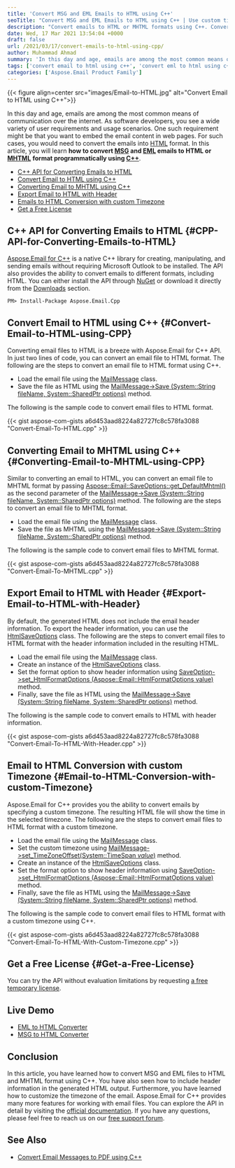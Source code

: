 ```yaml
---
title: 'Convert MSG and EML Emails to HTML using C++'
seoTitle: "Convert MSG and EML Emails to HTML using C++ | Use custom timezone"
description: "Convert emails to HTML or MHTML formats using C++. Convert MSG or EML files to HTML or MHTML format withing your C++ applications."
date: Wed, 17 Mar 2021 13:54:04 +0000
draft: false
url: /2021/03/17/convert-emails-to-html-using-cpp/
author: Muhammad Ahmad
summary: 'In this day and age, emails are among the most common means of communication over the internet. As software developers, you see a wide variety of user requirements and usage scenarios. One such requirement might be that you want to embed the email content in web pages. For such cases, you would need to convert the emails into [HTML][1] format. In this article, you will learn **how to convert [MSG][2] and [EML][3] emails to HTML or [MHTML][4]** **format programmatically using C++**.'
tags: ['convert email to html using c++', 'convert eml to html using c++', 'convert msg to html using c++']
categories: ['Aspose.Email Product Family']
---
```




{{< figure align=center src="images/Email-to-HTML.jpg" alt="Convert Email to HTML using C++">}}


In this day and age, emails are among the most common means of communication over the internet. As software developers, you see a wide variety of user requirements and usage scenarios. One such requirement might be that you want to embed the email content in web pages. For such cases, you would need to convert the emails into [HTML][5] format. In this article, you will learn **how to convert [MSG][6] and [EML][7] emails to HTML or [MHTML][8]** **format programmatically using [C++][9]**.

*   [C++ API for Converting Emails to HTML][10]
*   [Convert Email to HTML using C++][11]
*   [Converting Email to MHTML using C++][12]
*   [Export Email to HTML with Header][13]
*   [Emails to HTML Conversion with custom Timezone][14]
*   [Get a Free License][15]

## C++ API for Converting Emails to HTML {#CPP-API-for-Converting-Emails-to-HTML}

[Aspose.Email for C++][16] is a native C++ library for creating, manipulating, and sending emails without requiring Microsoft Outlook to be installed. The API also provides the ability to convert emails to different formats, including HTML. You can either install the API through [NuGet][17] or download it directly from the [Downloads][18] section.

```
PM> Install-Package Aspose.Email.Cpp
```

## Convert Email to HTML using C++ {#Convert-Email-to-HTML-using-CPP}

Converting email files to HTML is a breeze with Aspose.Email for C++ API. In just two lines of code, you can convert an email file to HTML format. The following are the steps to convert an email file to HTML format using C++.

*   Load the email file using the [MailMessage][19] class.
*   Save the file as HTML using the [MailMessage->Save (System::String fileName, System::SharedPtr<SaveOptions> options)][20] method.

The following is the sample code to convert email files to HTML format.

{{< gist aspose-com-gists a6d453aad8224a82727fc8c578fa3088 "Convert-Email-To-HTML.cpp" >}}

## Converting Email to MHTML using C++ {#Converting-Email-to-MHTML-using-CPP}

Similar to converting an email to HTML, you can convert an email file to MHTML format by passing [Aspose::Email::SaveOptions::get\_DefaultMhtml()][21] as the second parameter of the [MailMessage->Save (System::String fileName, System::SharedPtr<SaveOptions> options)][22] method. The following are the steps to convert an email file to MHTML format.

*   Load the email file using the [MailMessage][23] class.
*   Save the file as MHTML using the [MailMessage->Save (System::String fileName, System::SharedPtr<SaveOptions> options)][24] method.

The following is the sample code to convert email files to MHTML format.

{{< gist aspose-com-gists a6d453aad8224a82727fc8c578fa3088 "Convert-Email-To-MHTML.cpp" >}}

## Export Email to HTML with Header {#Export-Email-to-HTML-with-Header}

By default, the generated HTML does not include the email header information. To export the header information, you can use the [HtmlSaveOptions][25] class. The following are the steps to convert email files to HTML format with the header information included in the resulting HTML.

*   Load the email file using the [MailMessage][26] class.
*   Create an instance of the [HtmlSaveOptions][27] class.
*   Set the format option to show header information using [SaveOption->set\_HtmlFormatOptions (Aspose::Email::HtmlFormatOptions value)][28] method.
*   Finally, save the file as HTML using the [MailMessage->Save (System::String fileName, System::SharedPtr<SaveOptions> options)][29] method.

The following is the sample code to convert emails to HTML with header information.

{{< gist aspose-com-gists a6d453aad8224a82727fc8c578fa3088 "Convert-Email-To-HTML-With-Header.cpp" >}}

## Email to HTML Conversion with custom Timezone {#Email-to-HTML-Conversion-with-custom-Timezone}

Aspose.Email for C++ provides you the ability to convert emails by specifying a custom timezone. The resulting HTML file will show the time in the selected timezone. The following are the steps to convert email files to HTML format with a custom timezone.

*   Load the email file using the [MailMessage][30] class.
*   Set the custom timezone using [MailMessage->set\_TimeZoneOffset(System::TimeSpan _value_)][31] method.
*   Create an instance of the [HtmlSaveOptions][32] class.
*   Set the format option to show header information using [SaveOption->set\_HtmlFormatOptions (Aspose::Email::HtmlFormatOptions value)][33] method.
*   Finally, save the file as HTML using the [MailMessage->Save (System::String fileName, System::SharedPtr<SaveOptions> options)][34] method.

The following is the sample code to convert email files to HTML format with a custom timezone using C++.

{{< gist aspose-com-gists a6d453aad8224a82727fc8c578fa3088 "Convert-Email-To-HTML-With-Custom-Timezone.cpp" >}}

## Get a Free License {#Get-a-Free-License}

You can try the API without evaluation limitations by requesting [a free temporary license][35].

## Live Demo

*   [EML to HTML Converter][36]
*   [MSG to HTML Converter][37]

## Conclusion

In this article, you have learned how to convert MSG and EML files to HTML and MHTML format using C++. You have also seen how to include header information in the generated HTML output. Furthermore, you have learned how to customize the timezone of the email. Aspose.Email for C++ provides many more features for working with email files. You can explore the API in detail by visiting the [official documentation][38]. If you have any questions, please feel free to reach us on our [free support forum][39].

## See Also

*   [Convert Email Messages to PDF using C++][40]




[1]: https://docs.fileformat.com/web/html/
[2]: https://docs.fileformat.com/email/msg/
[3]: https://docs.fileformat.com/email/eml/
[4]: https://docs.fileformat.com/web/mhtml/
[5]: https://docs.fileformat.com/web/html/
[6]: https://docs.fileformat.com/email/msg/
[7]: https://docs.fileformat.com/email/eml/
[8]: https://docs.fileformat.com/web/mhtml/
[9]: https://docs.fileformat.com/programming/cpp/
[10]: #CPP-API-for-Converting-Emails-to-HTML
[11]: #Convert-Email-to-HTML-using-CPP
[12]: #Converting-Email-to-MHTML-using-CPP
[13]: #Export-Email-to-HTML-with-Header
[14]: #Email-to-HTML-Conversion-with-custom-Timezone
[15]: #Get-a-Free-License
[16]: https://products.aspose.com/email/cpp
[17]: https://www.nuget.org/packages/Aspose.Email.Cpp
[18]: https://downloads.aspose.com/email/cpp
[19]: https://apireference.aspose.com/email/cpp/class/aspose.email.mail_message
[20]: https://apireference.aspose.com/email/cpp/class/aspose.email.mail_message#a7e7c6b50c8db5a8bcc6934db02b4a786
[21]: https://apireference.aspose.com/email/cpp/class/aspose.email.save_options#a11b2d0dda5ad0473180039c978038872
[22]: https://apireference.aspose.com/email/cpp/class/aspose.email.mail_message#a7e7c6b50c8db5a8bcc6934db02b4a786
[23]: https://apireference.aspose.com/email/cpp/class/aspose.email.mail_message
[24]: https://apireference.aspose.com/email/cpp/class/aspose.email.mail_message#a7e7c6b50c8db5a8bcc6934db02b4a786
[25]: https://apireference.aspose.com/email/cpp/class/aspose.email.html_save_options
[26]: https://apireference.aspose.com/email/cpp/class/aspose.email.mail_message
[27]: https://apireference.aspose.com/email/cpp/class/aspose.email.html_save_options
[28]: https://apireference.aspose.com/email/cpp/class/aspose.email.html_save_options#add66b6aa58f38d0d7e8f801784b8c59a
[29]: https://apireference.aspose.com/email/cpp/class/aspose.email.mail_message#a7e7c6b50c8db5a8bcc6934db02b4a786
[30]: https://apireference.aspose.com/email/cpp/class/aspose.email.mail_message
[31]: https://apireference.aspose.com/email/cpp/class/aspose.email.mail_message#a1a0d21796c28395e01fa9456c1f03195
[32]: https://apireference.aspose.com/email/cpp/class/aspose.email.html_save_options
[33]: https://apireference.aspose.com/email/cpp/class/aspose.email.html_save_options#add66b6aa58f38d0d7e8f801784b8c59a
[34]: https://apireference.aspose.com/email/cpp/class/aspose.email.mail_message#a7e7c6b50c8db5a8bcc6934db02b4a786
[35]: https://purchase.aspose.com/temporary-license
[36]: https://products.aspose.app/email/conversion/eml-to-html
[37]: https://products.aspose.app/email/conversion/msg-to-html
[38]: https://docs.aspose.com/email/cpp/
[39]: https://forum.aspose.com/c/email/12
[40]: https://blog.aspose.com/2021/02/13/convert-email-messages-to-pdf-using-cpp/





